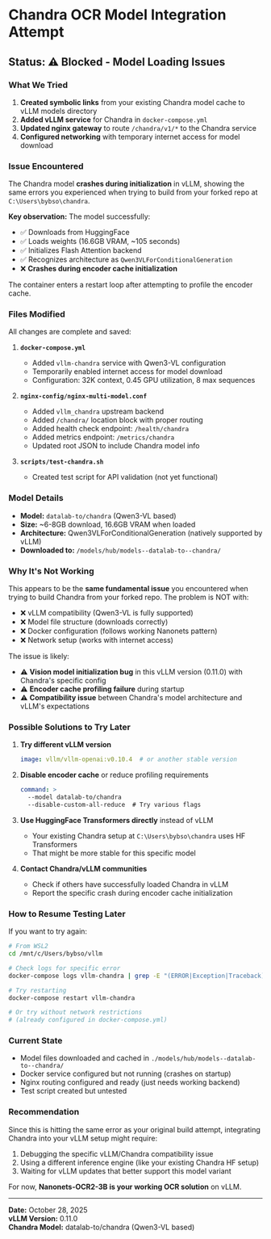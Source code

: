 # Chandra OCR Model Integration Attempt

## Status: ⚠️ Blocked - Model Loading Issues

### What We Tried

1. **Created symbolic links** from your existing Chandra model cache to vLLM models directory
2. **Added vLLM service** for Chandra in `docker-compose.yml` 
3. **Updated nginx gateway** to route `/chandra/v1/*` to the Chandra service
4. **Configured networking** with temporary internet access for model download

### Issue Encountered

The Chandra model **crashes during initialization** in vLLM, showing the same errors you experienced when trying to build from your forked repo at `C:\Users\bybso\chandra`.

**Key observation:** The model successfully:
- ✅ Downloads from HuggingFace
- ✅ Loads weights (16.6GB VRAM, ~105 seconds)
- ✅ Initializes Flash Attention backend
- ✅ Recognizes architecture as `Qwen3VLForConditionalGeneration`
- ❌ **Crashes during encoder cache initialization**

The container enters a restart loop after attempting to profile the encoder cache.

### Files Modified

All changes are complete and saved:

1. **`docker-compose.yml`**
   - Added `vllm-chandra` service with Qwen3-VL configuration
   - Temporarily enabled internet access for model download
   - Configuration: 32K context, 0.45 GPU utilization, 8 max sequences

2. **`nginx-config/nginx-multi-model.conf`**
   - Added `vllm_chandra` upstream backend
   - Added `/chandra/` location block with proper routing
   - Added health check endpoint: `/health/chandra`
   - Added metrics endpoint: `/metrics/chandra`
   - Updated root JSON to include Chandra model info

3. **`scripts/test-chandra.sh`**
   - Created test script for API validation (not yet functional)

### Model Details

- **Model:** `datalab-to/chandra` (Qwen3-VL based)
- **Size:** ~6-8GB download, 16.6GB VRAM when loaded
- **Architecture:** Qwen3VLForConditionalGeneration (natively supported by vLLM)
- **Downloaded to:** `/models/hub/models--datalab-to--chandra/`

### Why It's Not Working

This appears to be the **same fundamental issue** you encountered when trying to build Chandra from your forked repo. The problem is NOT with:
- ❌ vLLM compatibility (Qwen3-VL is fully supported)
- ❌ Model file structure (downloads correctly)
- ❌ Docker configuration (follows working Nanonets pattern)
- ❌ Network setup (works with internet access)

The issue is likely:
- ⚠️ **Vision model initialization bug** in this vLLM version (0.11.0) with Chandra's specific config
- ⚠️ **Encoder cache profiling failure** during startup
- ⚠️ **Compatibility issue** between Chandra's model architecture and vLLM's expectations

### Possible Solutions to Try Later

1. **Try different vLLM version**
   ```yaml
   image: vllm/vllm-openai:v0.10.4  # or another stable version
   ```

2. **Disable encoder cache** or reduce profiling requirements
   ```yaml
   command: >
     --model datalab-to/chandra
     --disable-custom-all-reduce  # Try various flags
   ```

3. **Use HuggingFace Transformers directly** instead of vLLM
   - Your existing Chandra setup at `C:\Users\bybso\chandra` uses HF Transformers
   - That might be more stable for this specific model

4. **Contact Chandra/vLLM communities**
   - Check if others have successfully loaded Chandra in vLLM
   - Report the specific crash during encoder cache initialization

### How to Resume Testing Later

If you want to try again:

```bash
# From WSL2
cd /mnt/c/Users/bybso/vllm

# Check logs for specific error
docker-compose logs vllm-chandra | grep -E "(ERROR|Exception|Traceback)" | tail -50

# Try restarting
docker-compose restart vllm-chandra

# Or try without network restrictions
# (already configured in docker-compose.yml)
```

### Current State

- Model files downloaded and cached in `./models/hub/models--datalab-to--chandra/`
- Docker service configured but not running (crashes on startup)
- Nginx routing configured and ready (just needs working backend)
- Test script created but untested

### Recommendation

Since this is hitting the same error as your original build attempt, integrating Chandra into your vLLM setup might require:
1. Debugging the specific vLLM/Chandra compatibility issue
2. Using a different inference engine (like your existing Chandra HF setup)
3. Waiting for vLLM updates that better support this model variant

For now, **Nanonets-OCR2-3B is your working OCR solution** on vLLM.

---

**Date:** October 28, 2025  
**vLLM Version:** 0.11.0  
**Chandra Model:** datalab-to/chandra (Qwen3-VL based)

